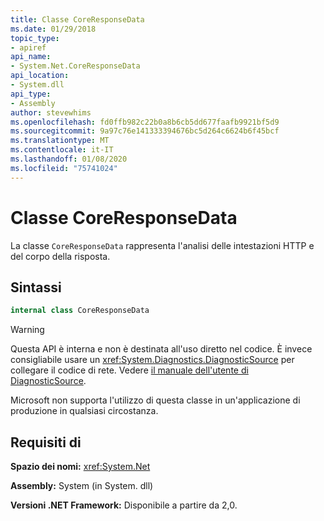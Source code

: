 ```yaml
---
title: Classe CoreResponseData
ms.date: 01/29/2018
topic_type:
- apiref
api_name:
- System.Net.CoreResponseData
api_location:
- System.dll
api_type:
- Assembly
author: stevewhims
ms.openlocfilehash: fd0ffb982c22b0a8b6cb5dd677faafb9921bf5d9
ms.sourcegitcommit: 9a97c76e141333394676bc5d264c6624b6f45bcf
ms.translationtype: MT
ms.contentlocale: it-IT
ms.lasthandoff: 01/08/2020
ms.locfileid: "75741024"
---
```

# <a name="coreresponsedata-class"></a>Classe CoreResponseData

La classe `CoreResponseData` rappresenta l'analisi delle intestazioni HTTP e del corpo della risposta.

## <a name="syntax"></a>Sintassi
  
```csharp
internal class CoreResponseData
```

> [!WARNING]
> Questa API è interna e non è destinata all'uso diretto nel codice. È invece consigliabile usare un <xref:System.Diagnostics.DiagnosticSource> per collegare il codice di rete. Vedere [il manuale dell'utente di DiagnosticSource](https://github.com/dotnet/runtime/blob/master/src/libraries/System.Diagnostics.DiagnosticSource/src/DiagnosticSourceUsersGuide.md).
> 
> Microsoft non supporta l'utilizzo di questa classe in un'applicazione di produzione in qualsiasi circostanza.

## <a name="requirements"></a>Requisiti di

**Spazio dei nomi:** <xref:System.Net>

**Assembly:** System (in System. dll)

**Versioni .NET Framework:** Disponibile a partire da 2,0.
